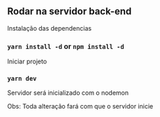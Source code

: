 ## Rodar na servidor back-end

Instalação das dependencias

### `yarn install -d` or `npm install -d`

Iniciar projeto

### `yarn dev`

Servidor será inicializado com o nodemon

Obs: Toda alteração fará com que o servidor inicie